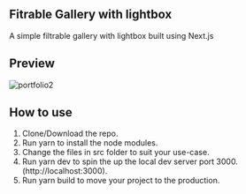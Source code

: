 ## Fitrable Gallery with lightbox

A simple filtrable gallery with lightbox built using Next.js

## Preview

<img src="https://i.ibb.co/BG5sLMm/fitrable-gallery.png" alt="portfolio2" border="0">

## How to use

1. Clone/Download the repo.
2. Run yarn to install the node modules.
3. Change the files in src folder to suit your use-case.
4. Run yarn dev to spin the up the local dev server port 3000.(http://localhost:3000).
5. Run yarn build to move your project to the production.
